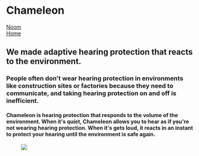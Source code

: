 # Chameleon

<div class="folio-nav next noom">
	<a href="?p=noom">Noom</a>
</div>
<div class="folio-nav prev home">
	<a href="../">Home</a>
</div>


## We made adaptive hearing protection that reacts to the environment.

### People often don't wear hearing protection in environments like construction sites or factories because they need to communicate, and taking hearing protection on and off is inefficient.

#### Chameleon is hearing protection that responds to the volume of the environment. When it's quiet, Chameleon allows you to hear as if you're not wearing hearing protection. When it's gets loud, it reacts in an instant to protect your hearing until the environment is safe again.

<figure class='folio_image' id='hero'>
	<a target='_blank'>
		<img src='../includes/portfolio_images/chameleon/chameleon-hero.jpg'>
	</a>
<figcaption></figcaption>
</figure>
